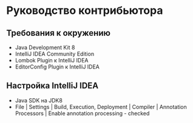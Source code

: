 # Руководство контрибьютора

## Требования к окружению

* Java Development Kit 8
* IntelliJ IDEA Community Edition
* Lombok Plugin к IntelliJ IDEA
* EditorConfig Plugin к IntelliJ IDEA

## Настройка IntelliJ IDEA

* Java SDK на JDK8
* File | Settings | Build, Execution, Deployment | Compiler | Annotation Processors | Enable annotation processing - checked
